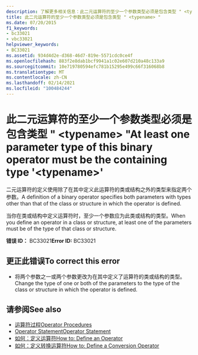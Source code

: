 ```yaml
---
description: 了解更多相关信息：此二元运算符的至少一个参数类型必须是包含类型 " <typename> "
title: 此二元运算符的至少一个参数类型必须是包含类型 " <typename> "
ms.date: 07/20/2015
f1_keywords:
- bc33021
- vbc33021
helpviewer_keywords:
- BC33021
ms.assetid: 934d4d2e-d368-46d7-819e-5571cdc0ce4f
ms.openlocfilehash: 883f2e8dab1bcf9941a1c02e607d210a48c133a9
ms.sourcegitcommit: 10e719780594efc781b15295e499c66f316068b8
ms.translationtype: MT
ms.contentlocale: zh-CN
ms.lasthandoff: 02/14/2021
ms.locfileid: "100484244"
---
```

# <a name="at-least-one-parameter-type-of-this-binary-operator-must-be-the-containing-type-typename"></a><span data-ttu-id="2c4ef-103">此二元运算符的至少一个参数类型必须是包含类型 " \<typename> "</span><span class="sxs-lookup"><span data-stu-id="2c4ef-103">At least one parameter type of this binary operator must be the containing type '\<typename>'</span></span>

<span data-ttu-id="2c4ef-104">二元运算符的定义使用除了在其中定义此运算符的类或结构之外的类型来指定两个参数。</span><span class="sxs-lookup"><span data-stu-id="2c4ef-104">A definition of a binary operator specifies both parameters with types other than that of the class or structure in which the operator is defined.</span></span>  
  
 <span data-ttu-id="2c4ef-105">当你在类或结构中定义运算符时，至少一个参数应为此类或结构的类型。</span><span class="sxs-lookup"><span data-stu-id="2c4ef-105">When you define an operator in a class or structure, at least one of the parameters must be of the type of that class or structure.</span></span>  
  
 <span data-ttu-id="2c4ef-106">**错误 ID：** BC33021</span><span class="sxs-lookup"><span data-stu-id="2c4ef-106">**Error ID:** BC33021</span></span>  
  
## <a name="to-correct-this-error"></a><span data-ttu-id="2c4ef-107">更正此错误</span><span class="sxs-lookup"><span data-stu-id="2c4ef-107">To correct this error</span></span>  
  
- <span data-ttu-id="2c4ef-108">将两个参数之一或两个参数更改为在其中定义了运算符的类或结构的类型。</span><span class="sxs-lookup"><span data-stu-id="2c4ef-108">Change the type of one or both of the parameters to the type of the class or structure in which the operator is defined.</span></span>  
  
## <a name="see-also"></a><span data-ttu-id="2c4ef-109">请参阅</span><span class="sxs-lookup"><span data-stu-id="2c4ef-109">See also</span></span>

- [<span data-ttu-id="2c4ef-110">运算符过程</span><span class="sxs-lookup"><span data-stu-id="2c4ef-110">Operator Procedures</span></span>](../programming-guide/language-features/procedures/operator-procedures.md)
- [<span data-ttu-id="2c4ef-111">Operator Statement</span><span class="sxs-lookup"><span data-stu-id="2c4ef-111">Operator Statement</span></span>](../language-reference/statements/operator-statement.md)
- [<span data-ttu-id="2c4ef-112">如何：定义运算符</span><span class="sxs-lookup"><span data-stu-id="2c4ef-112">How to: Define an Operator</span></span>](../programming-guide/language-features/procedures/how-to-define-an-operator.md)
- [<span data-ttu-id="2c4ef-113">如何：定义转换运算符</span><span class="sxs-lookup"><span data-stu-id="2c4ef-113">How to: Define a Conversion Operator</span></span>](../programming-guide/language-features/procedures/how-to-define-a-conversion-operator.md)

